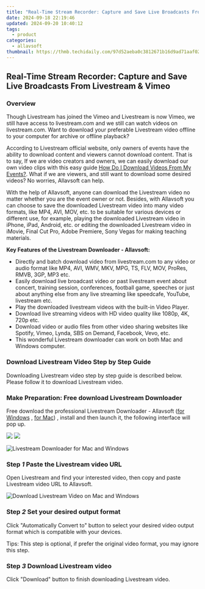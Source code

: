 ```yaml
---
title: "Real-Time Stream Recorder: Capture and Save Live Broadcasts From Livestream & Vimeo"
date: 2024-09-18 22:19:46
updated: 2024-09-20 10:40:12
tags:
  - product
categories:
  - allavsoft
thumbnail: https://thmb.techidaily.com/97d52aeba0c3812671b16d9ad71aaf02069e7e610c93642b0ee7efd4388d9316.jpg
---
```


## Real-Time Stream Recorder: Capture and Save Live Broadcasts From Livestream & Vimeo

### Overview

Though Livestream has joined the Vimeo and Livestream is now Vimeo, we still have access to livestream.com and we still can watch videos on livestream.com. Want to download your preferable Livestream video offline to your computer for archive or offline playback? 

According to Livestream official website, only owners of events have the ability to download content and viewers cannot download content. That is to say, If we are video creators and owners, we can easily download our own video clips with this easy guide [How Do I Download Videos From My Events?](https://help.livestream.com/hc/en-us/articles/360002069327-How-Do-I-Download-Videos-From-My-Events-). What if we are viewers, and still want to download some desired videos? No worries, Allavsoft can help.

With the help of Allavsoft, anyone can download the Livestream video no matter whether you are the event owner or not. Besides, with Allavsoft you can choose to save the downloaded Livestream video into many video formats, like MP4, AVI, MOV, etc. to be suitable for various devices or different use, for example, playing the downloaded Livestream video in iPhone, iPad, Android, etc. or editing the downloaded Livestream video in iMovie, Final Cut Pro, Adobe Premiere, Sony Vegas for making teaching materials.

**Key Features of the Livestream Downloader - Allavsoft:**

* Directly and batch download video from livestream.com to any video or audio format like MP4, AVI, WMV, MKV, MPG, TS, FLV, MOV, ProRes, RMVB, 3GP, MP3 etc.
* Easily download live broadcast video or past livestream event about concert, training session, conferences, football game, speeches or just about anything else from any live streaming like speedcafe, YouTube, livestream etc.
* Play the downloaded livestream videos with the built-in Video Player.
* Download live streaming videos with HD video quality like 1080p, 4K, 720p etc.
* Download video or audio files from other video sharing websites like Spotify, Vimeo, Lynda, SBS on Demand, Facebook, Vevo, etc.
* This wonderful Livestream downloader can work on both Mac and Windows computer.

### Download Livestream Video Step by Step Guide

Downloading Livestream video step by step guide is described below. Please follow it to download Livestream video.

### Make Preparation: Free download Livestream Downloader

Free download the professional Livestream Downloader - Allavsoft ([for Windows](https://tools.techidaily.com/allavsoft/products/) , [for Mac](https://tools.techidaily.com/allavsoft/products/)) , install and then launch it, the following interface will pop up.

[![](https://www.allavsoft.com/how-to/../images/how-to/free-download-win.jpg)](https://tools.techidaily.com/allavsoft/products/) [![](https://www.allavsoft.com/how-to/../images/how-to/free-download-mac.jpg)](https://tools.techidaily.com/allavsoft/products/)

![Livestream Downloader for Mac and Windows](https://www.allavsoft.com/how-to/../images/allavsoft/screen-shot-600.jpg)

### Step _1_ Paste the Livestream video URL

Open Livestream and find your interested video, then copy and paste Livestream video URL to Allavsoft.

![Download Livestream Video on Mac and Windows](https://www.allavsoft.com/how-to/../images/how-to/download-livestream-video/download-livestream-video.jpg)

### Step _2_ Set your desired output format

Click "Automatically Convert to" button to select your desired video output format which is compatible with your devices.

Tips: This step is optional, if prefer the original video format, you may ignore this step.

### Step _3_ Download Livestream video

Click "Download" button to finish downloading Livestream video.

<ins class="adsbygoogle"
     style="display:block"
     data-ad-format="autorelaxed"
     data-ad-client="ca-pub-7571918770474297"
     data-ad-slot="1223367746"></ins>



<ins class="adsbygoogle"
     style="display:block"
     data-ad-client="ca-pub-7571918770474297"
     data-ad-slot="8358498916"
     data-ad-format="auto"
     data-full-width-responsive="true"></ins>
